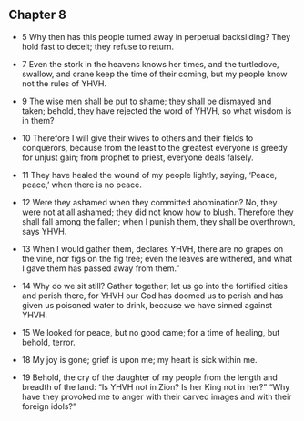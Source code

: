 ## Chapter 8

- 5
Why then has this people turned away in perpetual backsliding? They hold fast to deceit; they refuse to return.

- 7
Even the stork in the heavens knows her times, and the turtledove, swallow, and crane keep the time of their coming, but my people know not the rules of YHVH.


- 9
The wise men shall be put to shame; they shall be dismayed and taken; behold, they have rejected the word of YHVH, so what wisdom is in them?

- 10
Therefore I will give their wives to others and their fields to conquerors, because from the least to the greatest everyone is greedy for unjust gain; from prophet to priest, everyone deals falsely.

- 11
They have healed the wound of my people lightly, saying, ‘Peace, peace,’ when there is no peace.

- 12
Were they ashamed when they committed abomination? No, they were not at all ashamed; they did not know how to blush. Therefore they shall fall among the fallen; when I punish them, they shall be overthrown, says YHVH.

- 13
When I would gather them, declares YHVH, there are no grapes on the vine, nor figs on the fig tree; even the leaves are withered, and what I gave them has passed away from them.”

- 14
Why do we sit still? Gather together; let us go into the fortified cities and perish there, for YHVH our God has doomed us to perish and has given us poisoned water to drink, because we have sinned against YHVH.

- 15
We looked for peace, but no good came; for a time of healing, but behold, terror.


- 18
My joy is gone; grief is upon me; my heart is sick within me.

- 19
Behold, the cry of the daughter of my people from the length and breadth of the land: “Is YHVH not in Zion? Is her King not in her?” “Why have they provoked me to anger with their carved images and with their foreign idols?”
